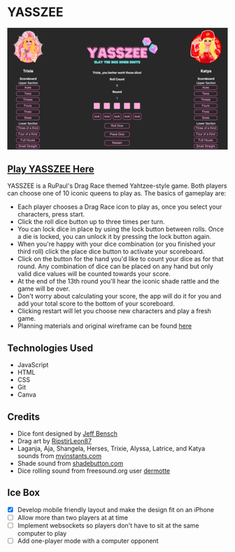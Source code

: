 # YASSZEE
![yasszee screenshot](./assets/Screenshot.png)

## [Play YASSZEE Here](https://yasszee.netlify.app/)

YASSZEE is a RuPaul's Drag Race themed Yahtzee-style game. Both players can choose one of 10 iconic queens to play as. The basics of gameplay are:
* Each player chooses a Drag Race icon to play as, once you select your characters, press start.
* Click the roll dice button up to three times per turn.
* You can lock dice in place by using the lock button between rolls. Once a die is locked, you can unlock it by pressing the lock button again.
* When you're happy with your dice combination (or you finished your third roll) click the place dice button to activate your scoreboard.
* Click on the button for the hand you'd like to count your dice as for that round. Any combination of dice can be placed on any hand but only valid dice values will be counted towards your score.
* At the end of the 13th round you'll hear the iconic shade rattle and the game will be over.
* Don't worry about calculating your score, the app will do it for you and add your total score to the bottom of your scoreboard.
* Clicking restart will let you choose new characters and play a fresh game.
* Planning materials and original wireframe can be found [here](https://docs.google.com/document/d/1UA5bBcTm1CF_MG64lcle178ME7TS67oI8M0gUle_5iI/edit?usp=sharing)

## Technologies Used
* JavaScript
* HTML
* CSS
* Git
* Canva

## Credits
* Dice font designed by [Jeff Bensch](https://www.dafont.com/jeff-bensch.d1635)
* Drag art by [RipstirLeon87](https://www.deviantart.com/ripstirleon87)
* Laganja, Aja, Shangela, Herses, Trixie, Alyssa, Latrice, and Katya sounds from [myinstants.com](https://www.myinstants.com)
* Shade sound from [shadebutton.com](http://www.shadebutton.com/)
* Dice rolling sound from freesound.org user [dermotte](https://freesound.org/people/dermotte/)

## Ice Box
- [x] Develop mobile friendly layout and make the design fit on an iPhone
- [ ] Allow more than two players at at time
- [ ] Implement websockets so players don't have to sit at the same computer to play
- [ ] Add one-player mode with a computer opponent
